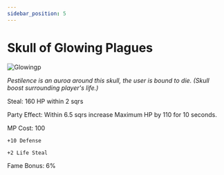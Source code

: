 ```yaml
---
sidebar_position: 5
---
```


# Skull of Glowing Plagues

![Glowingp](https://vwiki.valorserver.com/api/item/picture/skull%20of%20glowing%20plagues)

<i>Pestilence is an auroa around this skull, the user is bound to die. (Skull boost surrounding player's life.)</i>

Steal: 160 HP within 2 sqrs

Party Effect: Within 6.5 sqrs increase Maximum HP by 110 for 10 seconds.

MP Cost: 100

    +10 Defense
    
    +2 Life Steal

Fame Bonus: 6%
